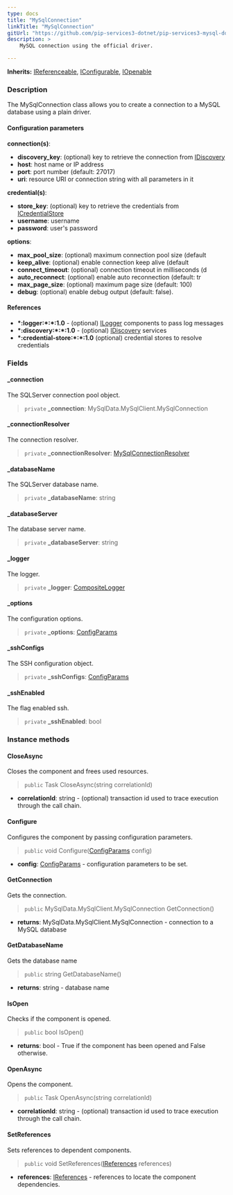 ```yaml
---
type: docs
title: "MySqlConnection"
linkTitle: "MySqlConnection"
gitUrl: "https://github.com/pip-services3-dotnet/pip-services3-mysql-dotnet"
description: >
    MySQL connection using the official driver.

---
```


**Inherits:** [IReferenceable](../../../commons/refer/ireferenceable), [IConfigurable](../../../commons/config/iconfigurable),
[IOpenable](../../../commons/run/iopenable)

### Description

The MySqlConnection class allows you to create a connection to a MySQL database using a plain driver.

#### Configuration parameters


**connection(s)**:    
- **discovery_key**: (optional) key to retrieve the connection from [IDiscovery](../../../components/connect/idiscovery)
- **host**: host name or IP address
- **port**: port number (default: 27017)
- **uri**: resource URI or connection string with all parameters in it

**credential(s)**:    
- **store_key**: (optional) key to retrieve the credentials from [ICredentialStore](../../../components/auth/icredential_store)
- **username**: username
- **password**: user's password

**options**:
- **max_pool_size**: (optional) maximum connection pool size (default
- **keep_alive**: (optional) enable connection keep alive (default
- **connect_timeout**: (optional) connection timeout in milliseconds (d
- **auto_reconnect**: (optional) enable auto reconnection (default: tr
- **max_page_size**: (optional) maximum page size (default: 100)
- **debug**: (optional) enable debug output (default: false).


#### References
- **\*:logger:\*:\*:1.0** - (optional) [ILogger](../../../components/log/ilogger) components to pass log messages
- **\*:discovery:\*:\*:1.0** - (optional) [IDiscovery](../../../components/connect/idiscovery) services
- **\*:credential-store:\*:\*:1.0** (optional) credential stores to resolve credentials


### Fields

<span class="hide-title-link">


#### _connection
The SQLServer connection pool object.
> `private` **_connection**: MySqlData.MySqlClient.MySqlConnection

#### _connectionResolver
The connection resolver.
> `private` **_connectionResolver**: [MySqlConnectionResolver](../mysql_connection_resolver)

#### _databaseName
The SQLServer database name.
> `private` **_databaseName**: string

#### _databaseServer
The database server name.
> `private` **_databaseServer**: string

#### _logger
The logger.
> `private` **_logger**: [CompositeLogger](../../../components/log/composite_logger)

#### _options
The configuration options.
> `private` **_options**: [ConfigParams](../../../commons/config/config_params)

#### _sshConfigs
The SSH configuration object.
> `private` **_sshConfigs**: [ConfigParams](../../../commons/config/config_params)

#### _sshEnabled
The flag enabled ssh.
> `private` **_sshEnabled**: bool


</span>


### Instance methods

#### CloseAsync
Closes the component and frees used resources.

> `public` Task CloseAsync(string correlationId)

- **correlationId**: string - (optional) transaction id used to trace execution through the call chain.


#### Configure
Configures the component by passing configuration parameters.

> `public` void Configure([ConfigParams](../../../commons/config/config_params) config)

- **config**: [ConfigParams](../../../commons/config/config_params) - configuration parameters to be set.


#### GetConnection
Gets the connection.
> `public` MySqlData.MySqlClient.MySqlConnection GetConnection()

- **returns**: MySqlData.MySqlClient.MySqlConnection - connection to a MySQL database


#### GetDatabaseName
Gets the database name

> `public` string GetDatabaseName()

- **returns**: string - database name


#### IsOpen
Checks if the component is opened.

> `public` bool IsOpen()

- **returns**: bool - True if the component has been opened and False otherwise.


#### OpenAsync
Opens the component.

> `public` Task OpenAsync(string correlationId)

- **correlationId**: string - (optional) transaction id used to trace execution through the call chain.


#### SetReferences
Sets references to dependent components.

> `public` void SetReferences([IReferences](../../../commons/refer/ireferences) references)

- **references**: [IReferences](../../../commons/refer/ireferences) - references to locate the component dependencies.

